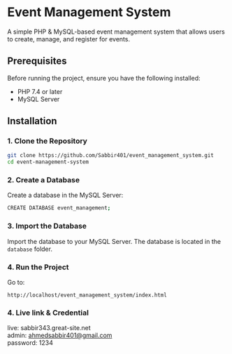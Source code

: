 # Event Management System

A simple PHP & MySQL-based event management system that allows users to create, manage, and register for events.

## Prerequisites

Before running the project, ensure you have the following installed:

- PHP 7.4 or later
- MySQL Server

## Installation

### 1. Clone the Repository

```bash
git clone https://github.com/Sabbir401/event_management_system.git
cd event-management-system
```

### 2. Create a Database
Create a database in the MySQL Server:

```bash
CREATE DATABASE event_management;
```

### 3. Import the Database
Import the database to your MySQL Server. The database is located in the `database` folder.

### 4. Run the Project
Go to:

```
http://localhost/event_management_system/index.html
```

### 4. Live link & Credential
live: sabbir343.great-site.net <br>
admin: ahmedsabbir401@gmail.com  <br>
password: 1234

